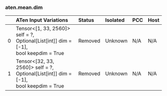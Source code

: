 ### aten.mean.dim
|    | ATen Input Variations                                                                      | Status   | Isolated   | PCC   | Host   |
|---:|:-------------------------------------------------------------------------------------------|:---------|:-----------|:------|:-------|
|  0 | Tensor<[1, 33, 2560]> self = ?,<br>Optional[List[int]] dim = [-1],<br>bool keepdim = True  | Removed  | Unknown    | N/A   | N/A    |
|  1 | Tensor<[32, 33, 2560]> self = ?,<br>Optional[List[int]] dim = [-1],<br>bool keepdim = True | Removed  | Unknown    | N/A   | N/A    |

